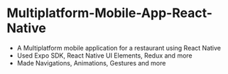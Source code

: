 # Multiplatform-Mobile-App-React-Native

* A Multiplatform mobile application for a restaurant using React Native
* Used Expo SDK, React Native UI Elements, Redux and more
* Made Navigations, Animations, Gestures and more
